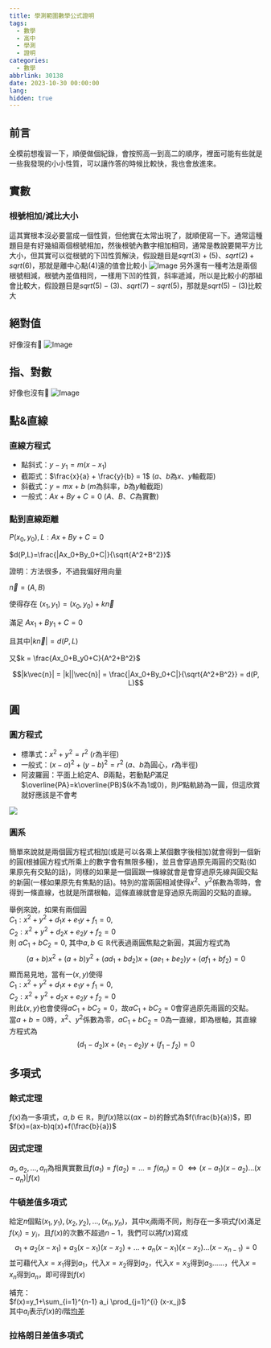 ```yaml
---
title: 學測範圍數學公式證明
tags:
  - 數學
  - 高中
  - 學測
  - 證明
categories:
  - 數學
abbrlink: 30138
date: 2023-10-30 00:00:00
lang:
hidden: true
---
```


## 前言

全模前想複習一下，順便做個紀錄，會按照高一到高二的順序，裡面可能有些就是一些我發現的小小性質，可以讓作答的時候比較快，我也會放進來。

<!--more-->

## 實數

### 根號相加/減比大小

這其實根本沒必要當成一個性質，但他實在太常出現了，就順便寫一下。通常這種題目是有好幾組兩個根號相加，然後根號內數字相加相同，通常是教說要開平方比大小，但其實可以從根號的下凹性質解決，假設題目是$sqrt(3)+(5)$、$sqrt(2)+sqrt(6)$，那就是離中心點(4)遠的值會比較小
![Image](https://i.imgur.com/G5OBrLQ.png)
另外還有一種考法是兩個根號相減，根號內差值相同，一樣用下凹的性質，斜率遞減，所以是比較小的那組會比較大，假設題目是$sqrt(5)-(3)$、$sqrt(7)-sqrt(5)$，那就是$sqrt(5)-(3)$比較大

## 絕對值

好像沒有🫠
![Image](https://i.imgur.com/sG7jUgo.png)

## 指、對數

好像也沒有🫠
![Image](https://i.imgur.com/rHIobyh.png)

## 點&直線

### 直線方程式

- 點斜式：$y-y_1=m(x-x_1)$
- 截距式：$\frac{x}{a} + \frac{y}{b} = 1$ ($a$、$b$為$x$、$y$軸截距)
- 斜截式：$y=mx+b$ ($m$為斜率，$b$為$y$軸截距)
- 一般式：$Ax+By+C=0$ ($A$、$B$、$C$為實數)

### 點到直線距離

$P(x_0,y_0), L:Ax+By+C=0$

$d(P,L)=\frac{|Ax_0+By_0+C|}{\sqrt{A^2+B^2}}$

證明：方法很多，不過我偏好用向量

$\vec{n} = (A,B)$  

使得存在 $(x_1, y_1) = (x_0, y_0) + k\vec{n}$

滿足 $Ax_1+By_1+C=0$  

且其中$|k\vec{n}| = d(P,L)$  

又$k = \frac{Ax_0+B_y0+C}{A^2+B^2}$  

$$|k\vec{n}| = |k||\vec{n}| = \frac{|Ax_0+By_0+C|}{\sqrt{A^2+B^2}} = d(P, L)$$

## 圓

### 圓方程式

- 標準式：$x^2+y^2=r^2$ ($r$為半徑)
- 一般式：$(x-a)^2+(y-b)^2=r^2$ ($a$、$b$為圓心，$r$為半徑)
- 阿波羅圓：平面上給定$A、B$兩點，若動點$P$滿足$\overline{PA}=k\overline{PB}$($k$不為$1$或$0$)，則$P$點軌跡為一圓，但這欣賞就好應該是不會考

<img  src = "./Apollonian_circles.gif">

### 圓系

簡單來說就是兩個圓方程式相加(或是可以各乘上某個數字後相加)就會得到一個新的圓(根據圓方程式所乘上的數字會有無限多種)，並且會穿過原先兩圓的交點(如果原先有交點的話)，同樣的如果是一個圓跟一條線就會是會穿過原先線與圓交點的新圓(一樣如果原先有焦點的話)。特別的當兩圓相減使得$x^2$、$y^2$係數為零時，會得到一條直線，也就是所謂根軸，這條直線就會是穿過原先兩圓的交點的直線。

舉例來說，如果有兩個圓  
$C_1:x^2+y^2+d_1x+e_1y+f_1=0,$  
$C_2:x^2+y^2+d_2x+e_2y+f_2=0$  
則 $aC_1+bC_2=0,$ 其中$a,b\in\mathbb{R}$代表過兩圓焦點之新圓，其圓方程式為  
$$(a+b)x^2+(a+b)y^2+(ad_1+bd_2)x+(ae_1+be_2)y+(af_1+bf_2)=0$$
顯而易見地，當有一$(x,y)$使得  
$C_1:x^2+y^2+d_1x+e_1y+f_1=0,$  
$C_2:x^2+y^2+d_2x+e_2y+f_2=0$  
則此$(x,y)$也會使得$aC_1+bC_2=0$，故$aC_1+bC_2=0$會穿過原先兩圓的交點。  
當$a+b=0$時，$x^2$、$y^2$係數為零，$aC_1+bC_2=0$為一直線，即為根軸，其直線方程式為  
$$(d_1-d_2)x+(e_1-e_2)y+(f_1-f_2)=0$$

## 多項式

### 餘式定理

$f(x)$為一多項式，$a, b \in \mathbb{R}$，則$f(x)$除以$(ax-b)$的餘式為$f(\frac{b}{a})$，即  
$f(x)=(ax-b)q(x)+f(\frac{b}{a})$

### 因式定理

$a_1, a_2, ..., a_n$為相異實數且$f(a_1)=f(a_2)=...=f(a_n)=0$ $\iff (x-a_1)(x-a_2)...(x-a_n)|f(x)$

### 牛頓差值多項式

給定$n$個點$(x_1,y_1),(x_2,y_2),...,(x_n,y_n)$，其中$x_i$兩兩不同，則存在一多項式$f(x)$滿足$f(x_i)=y_i$，且$f(x)$的次數不超過$n-1$，我們可以將$f(x)$寫成  
$$a_1+a_2(x-x_1)+a_3(x-x_1)(x-x_2)+...+a_n(x-x_1)(x-x_2)...(x-x_{n-1})=0$$
並可藉代入$x=x_1$得到$a_1$，代入$x=x_2$得到$a_2$，代入$x=x_3$得到$a_3$......，代入$x=x_n$得到$a_n$，即可得到$f(x)$

補充：  
$f(x)=y_1+\sum_{i=1}^{n-1} a_i \prod_{j=1}^{i} (x-x_j)$  
其中$a_i$表示$f(x)$的$i$階[均差](https://highscope.ch.ntu.edu.tw/wordpress/?tag=%E5%9D%87%E5%B7%AE)

### 拉格朗日差值多項式
